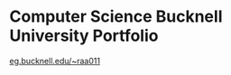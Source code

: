 # Computer Science Bucknell University Portfolio

[eg.bucknell.edu/~raa011](https://eg.bucknell.edu/~raa011/)
